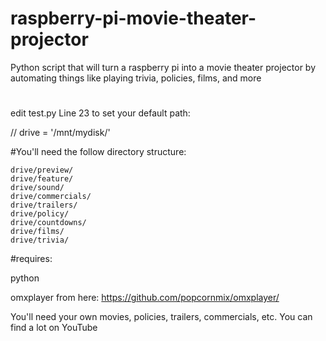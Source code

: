 # raspberry-pi-movie-theater-projector
Python script that will turn a raspberry pi into a movie theater projector by automating things like playing trivia, policies, films, and more

#

edit test.py Line 23 to set your default path:

// drive = '/mnt/mydisk/'

#You'll need the follow directory structure:

	drive/preview/
	drive/feature/	  
	drive/sound/	  
	drive/commercials/	
	drive/trailers/	
	drive/policy/	
	drive/countdowns/	
	drive/films/	
	drive/trivia/

#requires:

python

omxplayer from here: https://github.com/popcornmix/omxplayer/

You'll need your own movies, policies, trailers, commercials, etc. You can find a lot on YouTube
